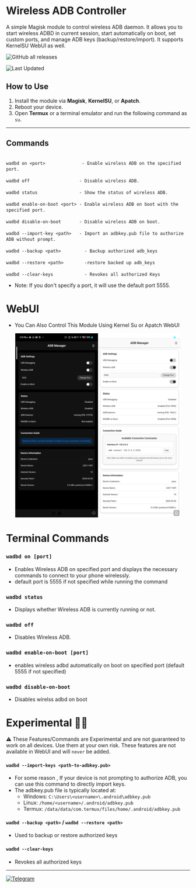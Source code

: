 # Wireless ADB Controller  
A simple Magisk module to control wireless ADB daemon. It allows you to start wireless ADBD in current session, start automatically on boot, set custom ports, and manage ADB keys (backup/restore/import). It supports KernelSU WebUI as well.

![GitHub all releases](https://img.shields.io/github/downloads/Magisk-Modules-Alt-Repo/wadbd/total?style=for-the-badge)

![Last Updated](https://img.shields.io/badge/Updated-2024--12--27-blue)

## How to Use  
1. Install the module via **Magisk**, **KernelSU**, or **Apatch**.  
2. Reboot your device.  
3. Open **Termux** or a terminal emulator and run the following command as `su`.

---
## Commands  
```

wadbd on <port>              - Enable wireless ADB on the specified port.

wadbd off                   - Disable wireless ADB.

wadbd status                - Show the status of wireless ADB.

wadbd enable-on-boot <port> - Enable wireless ADB on boot with the specified port.

wadbd disable-on-boot       - Disable wireless ADB on boot.

wadbd --import-key <path>   - Import an adbkey.pub file to authorize ADB without prompt.

wadbd --backup <path>         - Backup authorized adb_keys

wadbd --restore <path>        -restore backed up adb_keys

wadbd --clear-keys            - Revokes all authorized Keys
```
- Note: If you don't specify a port, it will use the default port 5555.
# WebUI

- You Can Also Control This Module Using Kernel Su or Apatch WebUI

<div style="display: flex; justify-content: center; align-items: center;">
    <img src="https://github.com/rhythmcache/wireless-adb-controller/raw/main/e1.png" alt="WebUI Screenshot" width="45%">
  <img src="https://github.com/rhythmcache/wireless-adb-controller/raw/main/e2.png" alt="KernelSU Screenshot" width="45%">
</div>


# Terminal Commands

### `wadbd on [port] `
- Enables Wireless ADB on specified port and displays the necessary commands to connect to your phone wirelessly.
- default port is 5555 if not specified while running the command

### `wadbd status`  
- Displays whether Wireless ADB is currently running or not.

### `wadbd off`  
- Disables Wireless ADB.

### `wadbd enable-on-boot [port]`
- enables wireless adbd automatically on boot on specified port
(default 5555 if not specified)

### `wadbd disable-on-boot`
- Disables wirelss adbd on boot



# Experimental 👩‍🔬
⚠️ These Features/Commands are Experimental and are not guaranteed to work on all devices. Use them at your own risk. These features are not available in WebUI and will `never` be added.

#### `wadbd --import-keys <path-to-adbkey.pub>`
- For some reason , If your device is not prompting to authorize ADB, you can use this command to directly import keys.
- The adbkey.pub file is typically located at:
  - Windows: `C:\Users\<username>\.android\adbkey.pub`
  - Linux: `/home/<username>/.android/adbkey.pub`
  - Termux: `/data/data/com.termux/files/home/.android/adbkey.pub`

#### `wadbd --backup <path>` / `wadbd --restore <path>`
- Used to backup or restore authorized keys

#### `wadbd --clear-keys`
- Revokes all authorized keys
---

[![Telegram](https://img.shields.io/badge/Telegram-Join%20Chat-blue?style=flat-square&logo=telegram)](https://t.me/ximistuffschat)
